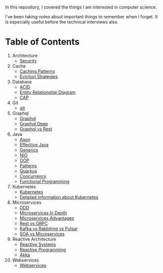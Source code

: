 In this repository, I covered the things I am interested in computer science.
<p>
I've been taking notes about important things to remember when I forget. It is especially useful
before the technical interviews also. 

# Table of Contents
1. Architecture
    - [Security](architecture/Security.md)
2. Cache
    - [Caching Patterns](cache/CachingPatterns.md)
    - [Eviction Strategies](cache/EvictionStrategies.md)
3. Database
    - [ACID](db/ACID.md)
    - [Entity Relationship Diagram](db/ERD-Design.md)
    - [CAP](db/CAP.md)
4. Git
    - [git](git/Git.md)
5. Graphql
    - [Graphql](graphql/Graphql.md)
    - [Graphql Deep](graphql/GraphqlDeep.md)
    - [Graphql vs Rest](graphql/GraphqlVsRest.md)
5. Java
    - [Axon](java/Axon.md)
    - [Effective Java](java/EffectiveJava.md)
    - [Generics](java/Generics.md)
    - [NIO](java/NIO.md)
    - [OOP](java/OOP.md)
    - [Patterns](java/Patterns.md)
    - [Quarkus](java/Quarkus.md)
    - [Concurrency](java/Concurrency.md)
    - [Functional Programming](java/FunctionalProgramming.md)
6. Kubernetes
    - [Kubernetes](kubernetes/KubernetesDocker.md)
    - [Detailed information about Kubernetes](https://github.com/guzelcihad/kubernetes-notes/tree/master/new)
7. Microservices
    - [DDD](microservice/DDD.md)
    - [Microservices In Depth](microservice/Microservices.md)
    - [Microservices Advantages](microservice/MicroservicesAdvantages.md)
    - [Rest vs GRPC](microservice/RestVsGrpc.md)
    - [Kafka vs Rabbitmq vs Pulsar](microservice/Kafka-Rabbit-Pulsar.md)
    - [SOA vs Microservices](microservice/SoaVsMs.md)
8. Reactive Architecture
    - [Reactive Systems](reactive-architecture/ReactiveSystems.md)
    - [Reactive Programming](reactive-architecture/ReactiveProgramming.md)
    - [Akka](reactive-architecture/Akka.md)
9. Webservices
    - [Webservices](webservice/Webservices.md)
